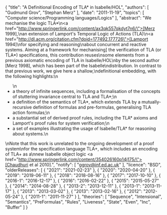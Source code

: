 {
    "title": "A Definitional Encoding of TLA* in Isabelle/HOL",
    "authors": [
        "Gudmund Grov",
        "Stephan Merz"
    ],
    "date": "2011-11-19",
    "topics": [
        "Computer science/Programming languages/Logics"
    ],
    "abstract": "We mechanise the logic TLA*\n<a href=\"http://www.springerlink.com/content/ax3qk557qkdyt7n6/\">[Merz 1999]</a>,\nan extension of Lamport's  Temporal Logic of Actions (TLA)\n<a href=\"http://dl.acm.org/citation.cfm?doid=177492.177726\">[Lamport 1994]</a>\nfor specifying and reasoning\nabout concurrent and reactive systems. Aiming at a framework for mechanising]  the verification of TLA (or TLA*) specifications, this contribution reuses\nsome elements from a previous axiomatic encoding of TLA in Isabelle/HOL\nby the second author [Merz 1998], which has been part of the Isabelle\ndistribution. In contrast to that previous work, we give here a shallow,\ndefinitional embedding, with the following highlights:\n<ul>\n<li>a theory of infinite sequences, including a formalisation of the concepts of stuttering invariance central to TLA and TLA*;\n<li>a definition of the semantics of TLA*, which extends TLA by a mutually-recursive definition of formulas and pre-formulas, generalising TLA action formulas;\n<li>a substantial set of derived proof rules, including the TLA* axioms and Lamport's proof rules for system verification;\n<li>a set of examples illustrating the usage of Isabelle/TLA* for reasoning about systems.\n</ul>\nNote that this work is unrelated to the ongoing development of a proof system\nfor the specification language TLA+, which includes an encoding of TLA+ as a\nnew Isabelle object logic <a href=\"http://www.springerlink.com/content/354026160p14j175/\">[Chaudhuri et al 2010]</a>.",
    "notify": [
        "ggrov@inf.ed.ac.uk"
    ],
    "licence": "BSD",
    "olderReleases": [
        {
            "2021": "2021-02-23"
        },
        {
            "2020": "2020-04-20"
        },
        {
            "2019": "2019-06-11"
        },
        {
            "2018": "2018-08-16"
        },
        {
            "2017": "2017-10-10"
        },
        {
            "2016-1": "2016-12-17"
        },
        {
            "2016": "2016-02-22"
        },
        {
            "2015": "2015-05-27"
        },
        {
            "2014": "2014-08-28"
        },
        {
            "2013-2": "2013-12-11"
        },
        {
            "2013-1": "2013-11-17"
        },
        {
            "2013": "2013-03-02"
        },
        {
            "2013": "2013-02-16"
        },
        {
            "2012": "2012-05-24"
        },
        {
            "2011-1": "2011-11-27"
        }
    ],
    "theories": [
        "Sequence",
        "Intensional",
        "Semantics",
        "PreFormulas",
        "Rules",
        "Liveness",
        "State",
        "Even",
        "Inc",
        "Buffer"
    ]
}